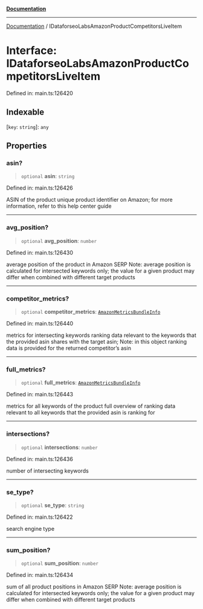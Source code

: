 [**Documentation**](../README.md)

***

[Documentation](../README.md) / IDataforseoLabsAmazonProductCompetitorsLiveItem

# Interface: IDataforseoLabsAmazonProductCompetitorsLiveItem

Defined in: main.ts:126420

## Indexable

\[`key`: `string`\]: `any`

## Properties

### asin?

> `optional` **asin**: `string`

Defined in: main.ts:126426

ASIN of the product
unique product identifier on Amazon;
for more information, refer to this help center guide

***

### avg\_position?

> `optional` **avg\_position**: `number`

Defined in: main.ts:126430

average position of the product in Amazon SERP
Note: average position is calculated for intersected keywords only;
the value for a given product may differ when combined with different target products

***

### competitor\_metrics?

> `optional` **competitor\_metrics**: [`AmazonMetricsBundleInfo`](../classes/AmazonMetricsBundleInfo.md)

Defined in: main.ts:126440

metrics for intersecting keywords
ranking data relevant to the keywords that the provided asin shares with the target asin;
Note: in this object ranking data is provided for the returned competitor’s asin

***

### full\_metrics?

> `optional` **full\_metrics**: [`AmazonMetricsBundleInfo`](../classes/AmazonMetricsBundleInfo.md)

Defined in: main.ts:126443

metrics for all keywords of the product
full overview of ranking data relevant to all keywords that the provided asin is ranking for

***

### intersections?

> `optional` **intersections**: `number`

Defined in: main.ts:126436

number of intersecting keywords

***

### se\_type?

> `optional` **se\_type**: `string`

Defined in: main.ts:126422

search engine type

***

### sum\_position?

> `optional` **sum\_position**: `number`

Defined in: main.ts:126434

sum of all product positions in Amazon SERP
Note: average position is calculated for intersected keywords only;
the value for a given product may differ when combined with different target products
